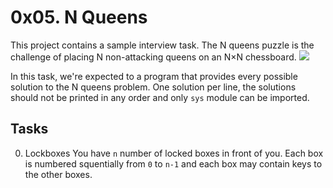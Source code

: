 # 0x05. N Queens
This project contains a sample interview task.
The N queens puzzle is the challenge of placing N non-attacking queens on an N×N chessboard.
![](https://static.dw.com/image/55872075_604.webp)

In this task, we're expected to a program that provides every possible solution to the N queens problem. One solution per line, the solutions should not be printed in any order and only `sys` module can be imported.

## Tasks
0. Lockboxes
You have `n` number of locked boxes in front of you. Each box is numbered squentially from `0` to `n-1` and each box may contain keys to the other boxes.